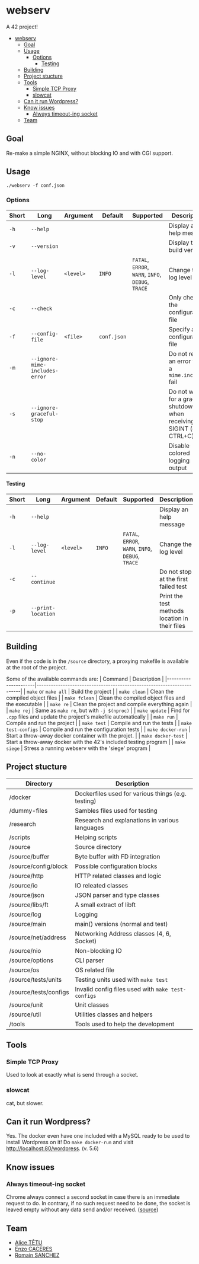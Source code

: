 # webserv

A 42 project!

- [webserv](#webserv)
	- [Goal](#goal)
	- [Usage](#usage)
		- [Options](#options)
			- [Testing](#testing)
	- [Building](#building)
	- [Project stucture](#project-stucture)
	- [Tools](#tools)
		- [Simple TCP Proxy](#simple-tcp-proxy)
		- [slowcat](#slowcat)
	- [Can it run Wordpress?](#can-it-run-wordpress)
	- [Know issues](#know-issues)
		- [Always timeout-ing socket](#always-timeout-ing-socket)
	- [Team](#team)

## Goal

Re-make a simple NGINX, without blocking IO and with CGI support.

## Usage

```
./webserv -f conf.json
```

### Options

| Short | Long                           | Argument  | Default     | Supported                                          | Description                                                              |
|-------|--------------------------------|-----------|-------------|----------------------------------------------------|--------------------------------------------------------------------------|
| `-h`  | `--help`                       |           |             |                                                    | Display an help message                                                  |
| `-v`  | `--version`                    |           |             |                                                    | Display the build version                                                |
| `-l`  | `--log-level`                  | `<level>` | `INFO`      | `FATAL`, `ERROR`, `WARN`, `INFO`, `DEBUG`, `TRACE` | Change the log level                                                     |
| `-c`  | `--check`                      |           |             |                                                    | Only check the configuration file                                        |
| `-f`  | `--config-file`                | `<file>`  | `conf.json` |                                                    | Specify a configuration file                                             |
| `-m`  | `--ignore-mime-includes-error` |           |             |                                                    | Do not report an error when a `mime.includes` fail                       |
| `-s`  | `--ignore-graceful-stop`       |           |             |                                                    | Do not wait for a graceful shutdown when receiving an SIGINT (or CTRL+C) |
| `-n`  | `--no-color`                   |           |             |                                                    | Disable colored logging output                                           |

#### Testing

| Short | Long                           | Argument  | Default     | Supported                                          | Description                                                              |
|-------|--------------------------------|-----------|-------------|----------------------------------------------------|--------------------------------------------------------------------------|
| `-h`  | `--help`                       |           |             |                                                    | Display an help message                                                  |
| `-l`  | `--log-level`                  | `<level>` | `INFO`      | `FATAL`, `ERROR`, `WARN`, `INFO`, `DEBUG`, `TRACE` | Change the log level                                                     |
| `-c`  | `--continue`                   |           |             |                                                    | Do not stop at the first failed test                                     |
| `-p`  | `--print-location`             |           |             |                                                    | Print the test methods location in their files                           |

## Building

Even if the code is in the `/source` directory, a proxying makefile is available at the root of the project.

Some of the available commands are:
| Command              | Description                                                           |
|----------------------|-----------------------------------------------------------------------|
| `make` or `make all` | Build the project                                                     |
| `make clean`         | Clean the compiled object files                                       |
| `make fclean`        | Clean the compiled object files and the executable                    |
| `make re`            | Clean the project and compile everything again                        |
| `make rej`           | Same as `make re`, but with `-j $(nproc)`                             |
| `make update`        | Find for `.cpp` files and update the project's makefile automatically |
| `make run`           | Compile and run the project                                           |
| `make test`          | Compile and run the tests                                             |
| `make test-configs`  | Compile and run the configuration tests                               |
| `make docker-run`    | Start a throw-away docker container with the projet.                  |
| `make docker-test`   | Start a throw-away docker with the 42's included testing program      |
| `make siege`         | Stress a running webserv with the 'siege' program                     |

## Project stucture

| Directory             | Description                                        |
|-----------------------|----------------------------------------------------|
| /docker               | Dockerfiles used for various things (e.g. testing) |
| /dummy-files          | Sambles files used for testing                     |
| /research             | Research and explanations in various languages     |
| /scripts              | Helping scripts                                    |
| /source               | Source directory                                   |
| /source/buffer        | Byte buffer with FD integration                    |
| /source/config/block  | Possible configuration blocks                      |
| /source/http          | HTTP related classes and logic                     |
| /source/io            | IO releated classes                                |
| /source/json          | JSON parser and type classes                       |
| /source/libs/ft       | A small extract of libft                           |
| /source/log           | Logging                                            |
| /source/main          | main() versions (normal and test)                  |
| /source/net/address   | Networking Address classes (4, 6, Socket)          |
| /source/nio           | Non-blocking IO                                    |
| /source/options       | CLI parser                                         |
| /source/os            | OS related file                                    |
| /source/tests/units   | Testing units used with `make test`                |
| /source/tests/configs | Invalid config files used with `make test-configs` |
| /source/unit          | Unit classes                                       |
| /source/util          | Utilities classes and helpers                      |
| /tools                | Tools used to help the development                 |

## Tools

### Simple TCP Proxy

Used to look at exactly what is send through a socket.

### slowcat

cat, but slower.

## Can it run Wordpress?

Yes. The docker even have one included with a MySQL ready to be used to install Wordpress on it! Do `make docker-run` and visit [http://localhost:80/wordpress](http://localhost/wordpress). (v. 5.6)

## Know issues

### Always timeout-ing socket

Chrome always connect a second socket in case there is an immediate request to do. In contrary, if no such request need to be done, the socket is leaved empty without any data send and/or received. ([source](https://stackoverflow.com/a/5734486/7292958))

## Team

- [Alice TÊTU](https://profile.intra.42.fr/users/atetu)
- [Enzo CACERES](https://profile.intra.42.fr/users/ecaceres)
- [Romain SANCHEZ](https://profile.intra.42.fr/users/rosanche)